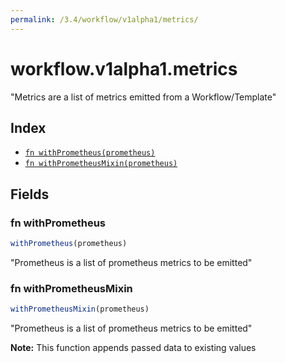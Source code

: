 ```yaml
---
permalink: /3.4/workflow/v1alpha1/metrics/
---
```


# workflow.v1alpha1.metrics

"Metrics are a list of metrics emitted from a Workflow/Template"

## Index

* [`fn withPrometheus(prometheus)`](#fn-withprometheus)
* [`fn withPrometheusMixin(prometheus)`](#fn-withprometheusmixin)

## Fields

### fn withPrometheus

```ts
withPrometheus(prometheus)
```

"Prometheus is a list of prometheus metrics to be emitted"

### fn withPrometheusMixin

```ts
withPrometheusMixin(prometheus)
```

"Prometheus is a list of prometheus metrics to be emitted"

**Note:** This function appends passed data to existing values